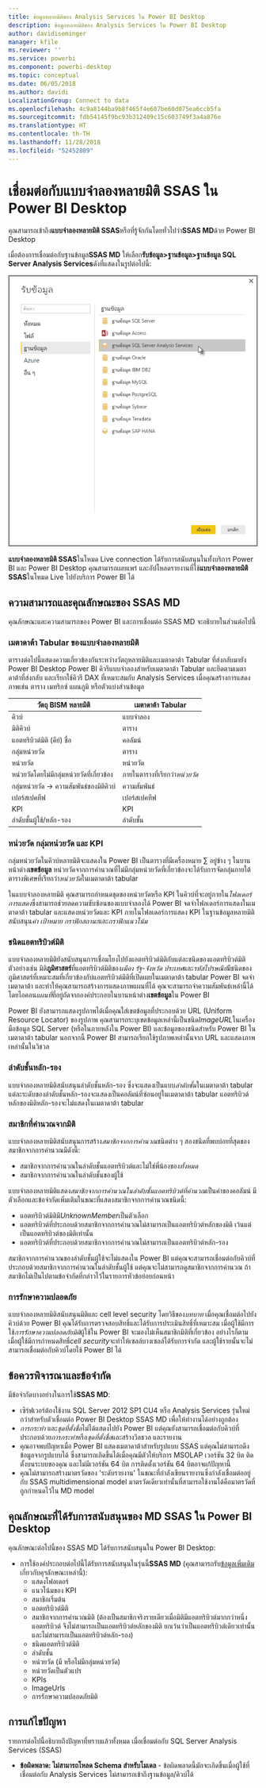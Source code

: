 ```yaml
---
title: ข้อมูลหลายมิติของ Analysis Services ใน Power BI Desktop
description: ข้อมูลหลายมิติของ Analysis Services ใน Power BI Desktop
author: davidiseminger
manager: kfile
ms.reviewer: ''
ms.service: powerbi
ms.component: powerbi-desktop
ms.topic: conceptual
ms.date: 06/05/2018
ms.author: davidi
LocalizationGroup: Connect to data
ms.openlocfilehash: 4c9a8144ba9b8f465f4e607be60d075ea6ccb5fa
ms.sourcegitcommit: fdb54145f9bc93b312409c15c603749f3a4a876e
ms.translationtype: HT
ms.contentlocale: th-TH
ms.lasthandoff: 11/28/2018
ms.locfileid: "52452809"
---
```

# <a name="connect-to-ssas-multidimensional-models-in-power-bi-desktop"></a>เชื่อมต่อกับแบบจำลองหลายมิติ SSAS ใน Power BI Desktop
คุณสามารถเข้าถึง**แบบจำลองหลายมิติ SSAS**หรือที่รู้จักกันโดยทั่วไปว่า**SSAS MD**ด้วย Power BI Desktop

เมื่อต้องการเชื่อมต่อกับฐานข้อมูล**SSAS MD** ให้เลือก**รับข้อมูล&gt;ฐานข้อมูล&gt;ฐานข้อมูล SQL Server Analysis Services**ดังที่แสดงในรูปต่อไปนี้:

![](media/desktop-ssas-multidimensional/ssas-multidimensional-2.png)

**แบบจำลองหลายมิติ SSAS**ในโหมด Live connection ได้รับการสนับสนุนในทั้งบริการ Power BI และ Power BI Desktop คุณสามารถเผยแพร่ และอัปโหลดรายงานที่ใช้**แบบจำลองหลายมิติ SSAS**ในโหมด Live ไปยังบริการ Power BI ได้

## <a name="capabilities-and-features-of-ssas-md"></a>ความสามารถและคุณลักษณะของ SSAS MD
คุณลักษณะและความสามารถของ Power BI และการเชื่อมต่อ SSAS MD จะอธิบายในส่วนต่อไปนี้

### <a name="tabular-metadata-of-multidimensional-models"></a>เมตาดาต้า Tabular ของแบบจำลองหลายมิติ
ตารางต่อไปนี้แสดงความเกี่ยวข้องกันระหว่างวัตถุหลายมิติและเมตาดาต้า Tabular ที่ส่งกลับมายัง Power BI Desktop Power BI คิวรีแบบจำลองสำหรับเมตาดาต้า Tabular และยึดตามเมตาดาต้าที่ส่งกลับ และเรียกใช้คิวรี DAX ที่เหมาะสมกับ Analysis Services เมื่อคุณสร้างการแสดงภาพเช่น ตาราง เมทริกซ์ แผนภูมิ หรือตัวแบ่งส่วนข้อมูล

| วัตถุ BISM หลายมิติ | เมตาดาต้า Tabular |
| --- | --- |
| คิวบ์ |แบบจำลอง |
| มิติคิวบ์ |ตาราง |
| แอตทริบิวต์มิติ (คีย์) ชื่อ |คอลัมน์ |
| กลุ่มหน่วยวัด |ตาราง |
| หน่วยวัด |หน่วยวัด |
| หน่วยวัดโดยไม่มีกลุ่มหน่วยวัดที่เกี่ยวข้อง |ภายในตารางที่เรียกว่า*หน่วยวัด* |
| กลุ่มหน่วยวัด -> ความสัมพันธ์ของมิติคิวบ์ |ความสัมพันธ์ |
| เปอร์สเปคทีฟ |เปอร์สเปคทีฟ |
| KPI |KPI |
| ลำดับชั้นผู้ใช้/หลัก-รอง |ลำดับชั้น |

### <a name="measures-measure-groups-and-kpis"></a>หน่วยวัด กลุ่มหน่วยวัด และ KPI
กลุ่มหน่วยวัดในคิวบ์หลายมิติจะแสดงใน Power BI เป็นตารางที่มีเครื่องหมาย ∑ อยู่ข้าง ๆ ในบานหน้าต่าง**เขตข้อมูล** หน่วยวัดจากการคำนวณที่ไม่มีกลุ่มหน่วยวัดที่เกี่ยวข้องจะได้รับการจัดกลุ่มภายใต้ตารางพิเศษที่เรียกว่า*หน่วยวัด*ในเมตาดาต้า tabular

ในแบบจำลองหลายมิติ คุณสามารถกำหนดชุดของหน่วยวัดหรือ KPI ในคิวบ์ที่จะอยู่ภายใน*โฟลเดอร์การแสดง*ซึ่งสามารถช่วยลดความซับซ้อนของแบบจำลองได้ Power BI จดจำโฟลเดอร์การแสดงในเมตาดาต้า tabular และแสดงหน่วยวัดและ KPI ภายในโฟลเดอร์การแสดง KPI ในฐานข้อมูลหลายมิติสนับสนุน*ค่า* *เป้าหมาย* *กราฟิกสถานะ*และ*กราฟิกแนวโน้ม*

### <a name="dimension-attribute-type"></a>ชนิดแอตทริบิวต์มิติ
แบบจำลองหลายมิติยังสนับสนุนการเชื่อมโยงไปยังแอตทริบิวต์มิติกับแต่ละชนิดของแอตทริบิวต์มิติ ตัวอย่างเช่น มิติ**ภูมิศาสตร์**ที่แอตทริบิวต์มิติของ*เมือง* *รัฐ-จังหวัด* *ประเทศ*และ*รหัสไปรษณีย์*มีชนิดของภูมิศาสตร์ที่เหมาะสมที่เกี่ยวข้องกับ่แอตทริบิวต์มิติที่เปิดเผยในเมตาดาต้า tabular Power BI จดจำเมตาดาต้า และทำให้คุณสามารถสร้างการแสดงภาพแผนที่ได้ คุณจะสามารถจำความสัมพันธ์เหล่านี้ได้โดยไอคอน*แผนที่*ที่อยู่ถัดจากองค์ประกอบในบานหน้าต่าง**เขตข้อมูล**ใน Power BI

Power BI ยังสามารถแสดงรูปภาพได้เมื่อคุณใส่เขตข้อมูลที่ประกอบด้วย URL (Uniform Resource Locator) ของรูปภาพ คุณสามารถระบุเขตข้อมูลเหล่านี้เป็นชนิด*ImageURL*ในเครื่องมือข้อมูล SQL Server (หรือในภายหลังใน Power BI) และข้อมูลของชนิดสำหรับ Power BI ในเมตาดาต้า tabular นอกจากนี้ Power BI สามารถเรียกใช้รูปภาพเหล่านั้นจาก URL และแสดงภาพเหล่านั้นในวิชวล

### <a name="parent-child-hierarchies"></a>ลำดับชั้นหลัก-รอง
แบบจำลองหลายมิติสนับสนุนลำดับชั้นหลัก-รอง ซึ่งจะแสดงเป็นแบบ*ลำดับชั้น*ในเมตาดาต้า tabular แต่ละระดับของลำดับชั้นหลัก-รองจะแสดงเป็นคอลัมน์ที่ซ่อนอยู่ในเมตาดาต้า tabular แอตทริบิวต์หลักของมิติหลัก-รองจะไม่แสดงในเมตาดาต้า tabular

### <a name="dimension-calculated-members"></a>สมาชิกที่คำนวณจากมิติ
แบบจำลองหลายมิติสนับสนุนการสร้าง*สมาชิกจากการคำนวณ*ชนิดต่าง ๆ สองชนิดที่พบบ่อยที่สุดของสมาชิกจากการคำนวณมีดังนี้:

* สมาชิกจากการคำนวณในลำดับชั้นแอตทริบิวต์และไม่ใช่พี่น้องของ*ทั้งหมด*
* สมาชิกจากการคำนวณในลำดับชั้นของผู้ใช้

แบบจำลองหลายมิติแสดง*สมาชิกจากการคำนวณในลำดับชั้นแอตทริบิวต์ที่คำนวณ*เป็นค่าของคอลัมน์ มีตัวเลือกและข้อจำกัดเพิ่มเติมในขณะที่แสดงสมาชิกจากการคำนวณชนิดนี้:

* แอตทริบิวต์มิติมี*UnknownMember*เป็นตัวเลือก
* แอตทริบิวต์ที่ประกอบด้วยสมาชิกจากการคำนวณไม่สามารถเป็นแอตทริบิวต์หลักของมิติ เว้นแต่เป็นแอตทริบิวต์ของมิติเท่านั้น
* แอตทริบิวต์ที่ประกอบด้วยสมาชิกจากการคำนวณไม่สามารถเป็นแอตทริบิวต์หลัก-รอง

สมาชิกจากการคำนวณของลำดับชั้นผู้ใช้จะไม่แสดงใน Power BI แต่คุณจะสามารถเชื่อมต่อกับคิวบ์ที่ประกอบด้วยสมาชิกจากการคำนวณในลำดับชั้นผู้ใช้ แต่คุณจะไม่สามารถดูสมาชิกจากการคำนวณ ถ้าสมาชิกไม่เป็นไปตามข้อจำกัดที่กล่าวไว้ในรายการหัวข้อย่อยก่อนหน้า

### <a name="security"></a>การรักษาความปลอดภัย
แบบจำลองหลายมิติสนับสนุนมิติและ cell level security โดยวิธีของ*บทบาท* เมื่อคุณเชื่อมต่อไปยังคิวบ์ด้วย Power BI คุณได้รับการตรวจสอบสิทธิ์และได้รับการประเมินสิทธิ์ที่เหมาะสม เมื่อผู้ใช้มีการใช้*การรักษาความปลอดภัยมิติ*ผู้ใช้ใน Power BI จะมองไม่เห็นสมาชิกมิติที่เกี่ยวข้อง อย่างไรก็ตาม เมื่อผู้ใช้มีการกำหนดสิทธิ์*cell security*จะทำให้เซลล์บางเซลล์ได้รับการจำกัด และผู้ใช้รายนั้นจะไม่สามารถเชื่อมต่อกับคิวบ์โดยใช้ Power BI ได้

## <a name="considerations-and-limitations"></a>ข้อควรพิจารณาและข้อจำกัด
มีข้อจำกัดบางอย่างในการใช้**SSAS MD**:

* เซิร์ฟเวอร์ต้องใช้งาน SQL Server 2012 SP1 CU4 หรือ Analysis Services รุ่นใหม่กว่าสำหรับตัวเชื่อมต่อ Power BI Desktop SSAS MD เพื่อให้ทำงานได้อย่างถูกต้อง
* *การกระทำ* และ*ชุดที่ตั้งชื่อ*ไม่ได้แสดงไปยัง Power BI แต่คุณยังสามารถเชื่อมต่อกับคิวบ์ที่ประกอบด้วย*การกระทำ*หรือ*ชุดที่ตั้งชื่อ*และสร้างวิลชวล และรายงาน
* คุณอาจพบปัญหาเมื่อ Power BI แสดงเมตาดาต้าสำหรับรูปแบบ SSAS แต่คุณไม่สามารถดึงข้อมูลจากรูปแบบได้ ซึ่งสามารถเกิดขึ้นได้เมื่อคุณมีตัวให้บริการ MSOLAP เวอร์ชัน 32 บิต ติดตั้งบนระบบของคุณ และไม่มีเวอร์ชัน 64 บิต การติดตั้งเวอร์ชัน 64 บิตอาจแก้ปัญหานี้
* คุณไม่สามารถสร้างมาตรวัดของ 'ระดับรายงาน' ในขณะที่กำลังเขียนรายงานซึ่งกำลังเชื่อมต่ออยู่กับ SSAS multidimensional model มาตรวัดเดียวเท่านั้นที่สามารถใช้งานได้คือมาตรวัดที่ถูกกำหนดไว้ใน MD model

## <a name="supported-features-of-ssas-md-in-power-bi-desktop"></a>คุณลักษณะที่ได้รับการสนับสนุนของ MD SSAS ใน Power BI Desktop
คุณลักษณะต่อไปนี้ของ SSAS MD ได้รับการสนับสนุนใน Power BI Desktop:

* การใช้องค์ประกอบต่อไปนี้ได้รับการสนับสนุนในรุ่นนี้**SSAS MD** (คุณสามารถรับ[ข้อมูลเพิ่มเติม](https://msdn.microsoft.com/library/jj969574.aspx)เกี่ยวกับคุฯลักษณะเหล่านี้):
  * แสดงโฟลเดอร์
  * แนวโน้มของ KPI
  * สมาชิกเริ่มต้น
  * แอตทริบิวต์มิติ
  * สมาชิกจากการคำนวณมิติ (ต้องเป็นสมาชิกจริงรายเดียวเมื่อมิติมีแอตทริบิวต์มากกว่าหนึ่งแอตทริบิวต์ จึงไม่สามารถเป็นแอตทริบิวต์หลักของมิติ ยกเว้นว่าเป็นแอตทริบิวต์เดียวเท่านั้น และไม่สามารถเป็นแอตทริบิวต์หลัก-รอง)
  * ชนิดแอตทริบิวต์มิติ
  * ลำดับชั้น
  * หน่วยวัด (มี หรือไม่มีกลุ่มหน่วยวัด)
  * หน่วยวัดเป็นตัวแปร
  * KPIs
  * ImageUrls
  * การรักษาความปลอดภัยมิติ

## <a name="troubleshooting"></a>การแก้ไขปัญหา 
รายการต่อไปนี้อธิบายถึงปัญหาที่ทราบแล้วทั้งหมด เมื่อเชื่อมต่อกับ SQL Server Analysis Services (SSAS) 

* **ข้อผิดพลาด: ไม่สามารถโหลด Schema สำหรับโมเดล** - ข้อผิดพลาดนี้มักจะเกิดขึ้นเมื่อผู้ใช้ที่เชื่อมต่อกับ Analysis Services ไม่สามารถเข้าถึงฐานข้อมูล/คิวบ์ได้
